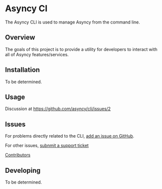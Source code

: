 # Asyncy CI

The Asyncy CLI is used to manage Asyncy from the command line.

## Overview

The goals of this project is to provide a utility for developers to interact with all of Asyncy features/services.

## Installation

To be determined.

## Usage

Discussion at https://github.com/asyncy/cli/issues/2

## Issues

For problems directly related to the CLI, [add an issue on GitHub](https://github.com/asyncy/cli/issues/new).

For other issues, [subnmit a support ticket](#)

[Contributors](https://github.com/heroku/cli/contributors)

## Developing

To be determined.
